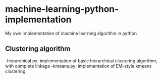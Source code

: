 # machine-learning-python-implementation
My own implementation of machine learning algorithm in python

## Clustering algorithm
-hierarchical.py:  implementation of basic hierarchical clustering algorithm, with complete linkage
-kmeans.py:        implementation of EM-style kmeans clustering
